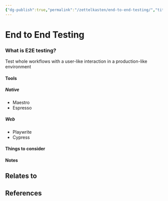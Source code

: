 ```yaml
---
{"dg-publish":true,"permalink":"/zettelkasten/end-to-end-testing/","title":"End to End Testing","tags":["status/todo","core/tech/testing"],"created":"2023-12-15T10:13:00.660+00:00"}
---
```



# End to End Testing

### What is E2E testing?

Test whole workflows with a user-like interaction in a production-like environment 

#### Tools

##### Native
- Maestro
- Espresso
##### Web
- Playwrite
- Cypress


#### Things to consider


#### Notes






## Relates to
## References
